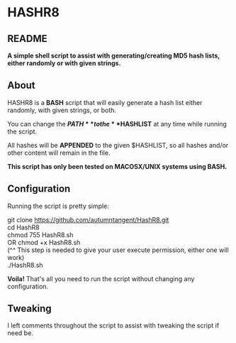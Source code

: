 # HASHR8  

## README

**A simple shell script to assist with generating/creating MD5 hash lists, either randomly or with given strings.**


## About

HASHR8 is a **BASH** script that will easily generate a hash list either randomly, with given strings, or both.

You can change the **$PATH** to the **$HASHLIST** at any time while running the script.

All hashes will be **APPENDED** to the given $HASHLIST, so all hashes and/or other content will remain in the file. 

**This script has only been tested on MACOSX/UNIX systems using BASH.**

## Configuration

Running the script is pretty simple:

git clone https://github.com/autumntangent/HashR8.git  
cd HashR8  
chmod 755 HashR8.sh  
OR chmod +x HashR8.sh  
(^^ This step is needed to give your user execute permission, either one will work)  
./HashR8.sh  


**Voila!** That's all you need to run the script without changing any configuration.

## Tweaking

I left comments throughout the script to assist with tweaking the script if need be.




